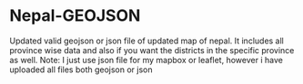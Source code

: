 # Nepal-GEOJSON
Updated valid geojson or json file of updated map of nepal. It includes all province wise data and also if you want the districts in the specific province as well.
Note: I just use json file for my mapbox or leaflet, however i have uploaded all files both geojson or json

